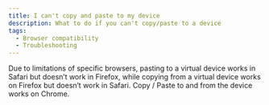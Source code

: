 ```yaml
---
title: I can't copy and paste to my device
description: What to do if you can't copy/paste to a device
tags:
  - Browser compatibility
  - Troubleshooting
---
```


Due to limitations of specific browsers, pasting to a virtual device works in Safari but doesn’t work in Firefox, while copying from a virtual device works on Firefox but doesn’t work in Safari. Copy / Paste to and from the device works on Chrome.

